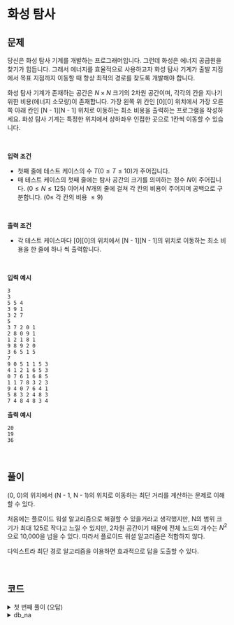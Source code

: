# 화성 탐사
## 문제
당신은 화성 탐사 기계를 개발하는 프로그래머입니다. 그런데 화성은 에너지 공급원을 찾기가 힘듭니다. 그래서 에너지를 효율적으로 사용하고자 화성 탐사 기계가 출발 지점에서 목표 지점까지 이동할 때 항상 최적의 경로를 찾도록 개발해야 합니다.

화성 탐사 기계가 존재하는 공간은 $N \times N$ 크기의 2차원 공간이며, 각각의 칸을 지나기 위한 비용(에너지 소모량)이 존재합니다. 가장 왼쪽 위 칸인 [0][0] 위치에서 가장 오른쪽 아래 칸인 [N - 1][N - 1] 위치로 이동하는 최소 비용을 출력하는 프로그램을 작성하세요. 화성 탐사 기계는 특정한 위치에서 상하좌우 인접한 곳으로 1칸씩 이동할 수 있습니다.

&nbsp;

**입력 조건**
- 첫째 줄에 테스트 케이스의 수 $T$($0 \leq T \leq 10$)가 주어집니다.
- 매 테스트 케이스의 첫째 줄에는 탐사 공간의 크기를 의미하는 정수 $N$이 주어집니다. ($0 \leq N \leq 125$) 이어서 $N$개의 줄에 걸쳐 각 칸의 비용이 주어지며 공백으로 구분합니다. ($0 \leq$ 각 칸의 비용 $\leq 9$)

&nbsp;

**출력 조건**
- 각 테스트 케이스마다 [0][0]의 위치에서 [N - 1][N - 1]의 위치로 이동하는 최소 비용을 한 줄에 하나 씩 출력합니다.

&nbsp;

**입력 예시**

    3
    3
    5 5 4
    3 9 1
    3 2 7
    5
    3 7 2 0 1
    2 8 0 9 1
    1 2 1 8 1
    9 8 9 2 0
    3 6 5 1 5
    7
    9 0 5 1 1 5 3
    4 1 2 1 6 5 3
    0 7 6 1 6 8 5
    1 1 7 8 3 2 3
    9 4 0 7 6 4 1
    5 8 3 2 4 8 3
    7 4 8 4 8 3 4

**출력 예시**

    20
    19
    36

&nbsp;

## 풀이
(0, 0)의 위치에서 (N - 1, N - 1)의 위치로 이동하는 최단 거리를 계산하는 문제로 이해할 수 있다.

처음에는 플로이드 워셜 알고리즘으로 해결할 수 있을거라고 생각했지만, N의 범위 크기가 최대 125로 작다고 느낄 수 있지만, 2차원 공간이기 때문에 전체 노드의 개수는 $N^2$으로 10,000을 넘을 수 있다. 따라서 플로이드 워셜 알고리즘은 적합하지 않다.

다익스트라 최단 경로 알고리즘을 이용하면 효과적으로 답을 도출할 수 있다.

&nbsp;

## 코드

<details>
<summary> 첫 번째 풀이 (오답)</summary>

```python
import copy
T = int(input())
INF = int(1e9)

result = []
delta = [(-1, 0), (0, -1), (1, 0), (0, 1)]

for _ in range(T):
    n = int(input())
    data = []

    for _ in range(n):
        arr = list(map(int, input().split()))
        data.append(arr)
    
    dp = [[INF] * n for _ in range(n)]

    dp[0][0] = data[0][0]
    
    # 플로이드
    for r in range(n):
        for c in range(n):
            for dx, dy in delta:
                nx = r + dx
                ny = c + dy

                if 0<= nx < n and 0 <= ny <n:
                    dp[r][c] = min(dp[r][c], dp[nx][ny] + data[r][c])

    result.append(dp[n -1][n - 1])

for i in result:
    print(i)

```

</details>

<details>
<summary> db_na </summary>

```python
import heapq
import sys
input = sys.stdin.readline
INF = int(1e9)
dx = [1, 0, -1, 0]
dy = [0, 1, 0, -1]

T = int(input())
result = []
for _ in range(T):
    n = int(input())

    data = []
    for _ in range(n):
        data.append(list(map(int, input().split())))
    
    distance = [[INF] * n for _ in range(n)]
    q = []
    x, y = 0, 0
    distance[x][y] = data[x][y]
    heapq.heappush(q, (data[x][y], x, y))

    while q:
        # 가장 최단 거리가 짧은 노드에 대한 정보 꺼내기
        dist, x, y = heapq.heappop(q)
        # 현재 노드가 이미 처리된 적이 있는 노드라면
        if distance[x][y] < dist:
            continue

        for i in range(4):
            nx = x + dx[i]
            ny = y + dy[i]

            # 범위 벗어날 때 예외처리
            if nx < 0 or nx >=n or ny <0 or ny >=n:
                continue
            
            cost = dist + data[nx][ny]
            # 현재 노드를 거쳐서, 다른 노드로 이동하는 거리가 더 짧은 경우
            if cost < distance[nx][ny]:
                distance[nx][ny] = cost
                heapq.heappush(q, (cost, nx, ny))
    result.append(distance[n-1][n-1])

for i in result:
    print(i)

```

</details>

